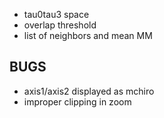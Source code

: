  * tau0tau3 space
 * overlap threshold
 * list of neighbors and mean MM
 
## BUGS

 * axis1/axis2 displayed as mchiro
 * improper clipping in zoom
